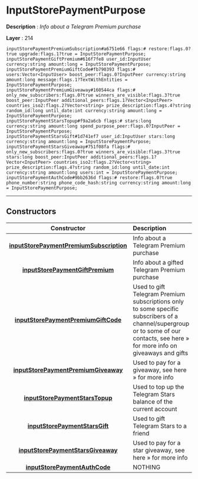 # InputStorePaymentPurpose

**Description** : *Info about a Telegram Premium purchase*

**Layer** : 214

```tl
inputStorePaymentPremiumSubscription#a6751e66 flags:# restore:flags.0?true upgrade:flags.1?true = InputStorePaymentPurpose;
inputStorePaymentGiftPremium#616f7fe8 user_id:InputUser currency:string amount:long = InputStorePaymentPurpose;
inputStorePaymentPremiumGiftCode#fb790393 flags:# users:Vector<InputUser> boost_peer:flags.0?InputPeer currency:string amount:long message:flags.1?TextWithEntities = InputStorePaymentPurpose;
inputStorePaymentPremiumGiveaway#160544ca flags:# only_new_subscribers:flags.0?true winners_are_visible:flags.3?true boost_peer:InputPeer additional_peers:flags.1?Vector<InputPeer> countries_iso2:flags.2?Vector<string> prize_description:flags.4?string random_id:long until_date:int currency:string amount:long = InputStorePaymentPurpose;
inputStorePaymentStarsTopup#f9a2a6cb flags:# stars:long currency:string amount:long spend_purpose_peer:flags.0?InputPeer = InputStorePaymentPurpose;
inputStorePaymentStarsGift#1d741ef7 user_id:InputUser stars:long currency:string amount:long = InputStorePaymentPurpose;
inputStorePaymentStarsGiveaway#751f08fa flags:# only_new_subscribers:flags.0?true winners_are_visible:flags.3?true stars:long boost_peer:InputPeer additional_peers:flags.1?Vector<InputPeer> countries_iso2:flags.2?Vector<string> prize_description:flags.4?string random_id:long until_date:int currency:string amount:long users:int = InputStorePaymentPurpose;
inputStorePaymentAuthCode#9bb2636d flags:# restore:flags.0?true phone_number:string phone_code_hash:string currency:string amount:long = InputStorePaymentPurpose;
```

---

## Constructors

| Constructor | Description |
| :---: | :--- |
| [**inputStorePaymentPremiumSubscription**](constructor/inputStorePaymentPremiumSubscription) | Info about a Telegram Premium purchase |
| [**inputStorePaymentGiftPremium**](constructor/inputStorePaymentGiftPremium) | Info about a gifted Telegram Premium purchase |
| [**inputStorePaymentPremiumGiftCode**](constructor/inputStorePaymentPremiumGiftCode) | Used to gift Telegram Premium subscriptions only to some specific subscribers of a channel/supergroup or to some of our contacts, see here » for more info on giveaways and gifts |
| [**inputStorePaymentPremiumGiveaway**](constructor/inputStorePaymentPremiumGiveaway) | Used to pay for a giveaway, see here » for more info |
| [**inputStorePaymentStarsTopup**](constructor/inputStorePaymentStarsTopup) | Used to top up the Telegram Stars balance of the current account |
| [**inputStorePaymentStarsGift**](constructor/inputStorePaymentStarsGift) | Used to gift Telegram Stars to a friend |
| [**inputStorePaymentStarsGiveaway**](constructor/inputStorePaymentStarsGiveaway) | Used to pay for a star giveaway, see here » for more info |
| [**inputStorePaymentAuthCode**](constructor/inputStorePaymentAuthCode) | NOTHING |